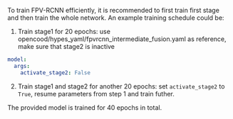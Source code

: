 To train FPV-RCNN efficiently, it is recommended to first train first stage and then train the whole network.
An example training schedule could be:
1. Train stage1 for 20 epochs: use opencood/hypes_yaml/fpvrcnn_intermediate_fusion.yaml as reference, make sure that stage2 is inactive
```yaml
model:
  args:
    activate_stage2: False
```

2. Train stage1 and stage2 for another 20 epochs: set ```activate_stage2``` to ```True```, resume parameters from step 1 and train futher.

The provided model is trained for 40 epochs in total.

